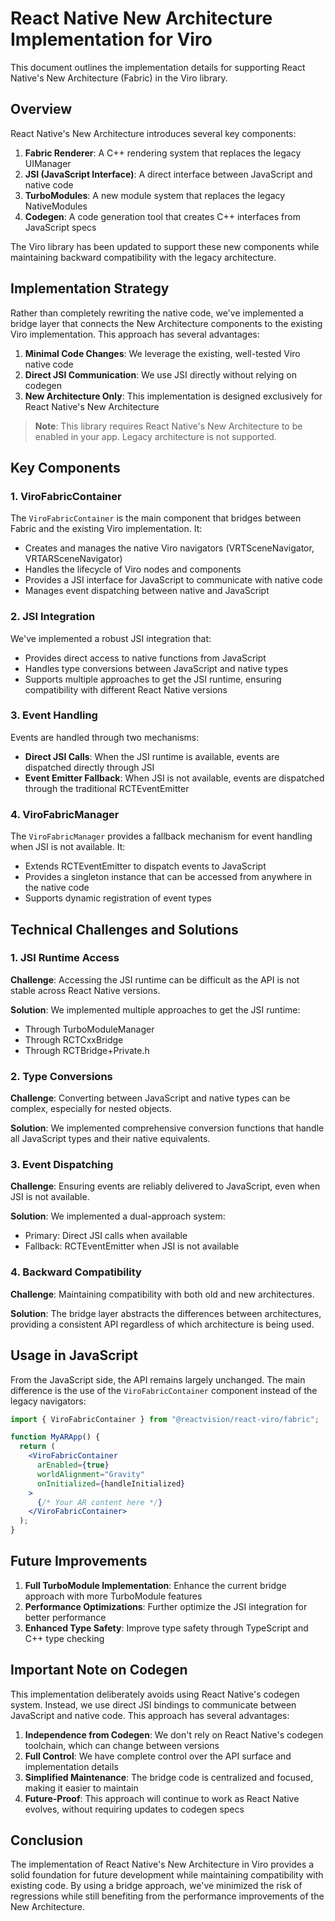 # React Native New Architecture Implementation for Viro

This document outlines the implementation details for supporting React Native's New Architecture (Fabric) in the Viro library.

## Overview

React Native's New Architecture introduces several key components:

1. **Fabric Renderer**: A C++ rendering system that replaces the legacy UIManager
2. **JSI (JavaScript Interface)**: A direct interface between JavaScript and native code
3. **TurboModules**: A new module system that replaces the legacy NativeModules
4. **Codegen**: A code generation tool that creates C++ interfaces from JavaScript specs

The Viro library has been updated to support these new components while maintaining backward compatibility with the legacy architecture.

## Implementation Strategy

Rather than completely rewriting the native code, we've implemented a bridge layer that connects the New Architecture components to the existing Viro implementation. This approach has several advantages:

1. **Minimal Code Changes**: We leverage the existing, well-tested Viro native code
2. **Direct JSI Communication**: We use JSI directly without relying on codegen
3. **New Architecture Only**: This implementation is designed exclusively for React Native's New Architecture

> **Note**: This library requires React Native's New Architecture to be enabled in your app. Legacy architecture is not supported.

## Key Components

### 1. ViroFabricContainer

The `ViroFabricContainer` is the main component that bridges between Fabric and the existing Viro implementation. It:

- Creates and manages the native Viro navigators (VRTSceneNavigator, VRTARSceneNavigator)
- Handles the lifecycle of Viro nodes and components
- Provides a JSI interface for JavaScript to communicate with native code
- Manages event dispatching between native and JavaScript

### 2. JSI Integration

We've implemented a robust JSI integration that:

- Provides direct access to native functions from JavaScript
- Handles type conversions between JavaScript and native types
- Supports multiple approaches to get the JSI runtime, ensuring compatibility with different React Native versions

### 3. Event Handling

Events are handled through two mechanisms:

- **Direct JSI Calls**: When the JSI runtime is available, events are dispatched directly through JSI
- **Event Emitter Fallback**: When JSI is not available, events are dispatched through the traditional RCTEventEmitter

### 4. ViroFabricManager

The `ViroFabricManager` provides a fallback mechanism for event handling when JSI is not available. It:

- Extends RCTEventEmitter to dispatch events to JavaScript
- Provides a singleton instance that can be accessed from anywhere in the native code
- Supports dynamic registration of event types

## Technical Challenges and Solutions

### 1. JSI Runtime Access

**Challenge**: Accessing the JSI runtime can be difficult as the API is not stable across React Native versions.

**Solution**: We implemented multiple approaches to get the JSI runtime:

- Through TurboModuleManager
- Through RCTCxxBridge
- Through RCTBridge+Private.h

### 2. Type Conversions

**Challenge**: Converting between JavaScript and native types can be complex, especially for nested objects.

**Solution**: We implemented comprehensive conversion functions that handle all JavaScript types and their native equivalents.

### 3. Event Dispatching

**Challenge**: Ensuring events are reliably delivered to JavaScript, even when JSI is not available.

**Solution**: We implemented a dual-approach system:

- Primary: Direct JSI calls when available
- Fallback: RCTEventEmitter when JSI is not available

### 4. Backward Compatibility

**Challenge**: Maintaining compatibility with both old and new architectures.

**Solution**: The bridge layer abstracts the differences between architectures, providing a consistent API regardless of which architecture is being used.

## Usage in JavaScript

From the JavaScript side, the API remains largely unchanged. The main difference is the use of the `ViroFabricContainer` component instead of the legacy navigators:

```jsx
import { ViroFabricContainer } from "@reactvision/react-viro/fabric";

function MyARApp() {
  return (
    <ViroFabricContainer
      arEnabled={true}
      worldAlignment="Gravity"
      onInitialized={handleInitialized}
    >
      {/* Your AR content here */}
    </ViroFabricContainer>
  );
}
```

## Future Improvements

1. **Full TurboModule Implementation**: Enhance the current bridge approach with more TurboModule features
2. **Performance Optimizations**: Further optimize the JSI integration for better performance
3. **Enhanced Type Safety**: Improve type safety through TypeScript and C++ type checking

## Important Note on Codegen

This implementation deliberately avoids using React Native's codegen system. Instead, we use direct JSI bindings to communicate between JavaScript and native code. This approach has several advantages:

1. **Independence from Codegen**: We don't rely on React Native's codegen toolchain, which can change between versions
2. **Full Control**: We have complete control over the API surface and implementation details
3. **Simplified Maintenance**: The bridge code is centralized and focused, making it easier to maintain
4. **Future-Proof**: This approach will continue to work as React Native evolves, without requiring updates to codegen specs

## Conclusion

The implementation of React Native's New Architecture in Viro provides a solid foundation for future development while maintaining compatibility with existing code. By using a bridge approach, we've minimized the risk of regressions while still benefiting from the performance improvements of the New Architecture.

